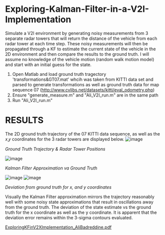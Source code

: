 # Exploring-Kalman-Filter-in-a-V2I-Implementation
Simulate a V2I environment by generating noisy measurements from 3 separate radar towers that will return the distance of the vehicle from each radar tower at each time step. These noisy measurements will then be propagated through a KF to estimate the current state of the vehicle in the 2D environment and then compare the results to the ground truth. I will assume no knowledge of the vehicle motion (random walk motion model) and start with an initial guess for the state.

1. Open Matlab and load ground truth tragectory 'transformations&GT07.mat' whcih was taken from KITTI data set and parsed to generate transformations as well as ground truth data for map sequence 07 (http://www.cvlibs.net/datasets/kitti/eval_odometry.php)
2. Ensure "generate_measure.m" and "Ali_V2I_run.m" are in the same path 
3. Run "Ali_V2I_run.m"

# RESULTS

The 2D ground truth trajectory of the 07 KITTI data sequence, as well as the 𝑥,𝑦 coordinates for the 3 radar towers are displayed below.
![image](https://user-images.githubusercontent.com/49213550/161667956-ac279c37-42a0-4acb-a55e-43181921276f.png)

*Ground Truth Trajectory & Radar Tower Positions*

![image](https://user-images.githubusercontent.com/49213550/161668156-de02fffc-6a24-4a24-9f18-28233cb74e0f.png)

*Kalman Filter Approximation va Ground Truth*

![image](https://user-images.githubusercontent.com/49213550/161668218-a9bacbd9-468e-4212-8c21-856846ac0f45.png)
![image](https://user-images.githubusercontent.com/49213550/161668258-69f59f73-2ed3-4958-9ecd-91d08e55deef.png)

*Deviation from ground truth for x, and y coordinates*

Visually the Kalman Filter approximation mirrors the trajectory reasonably well with some noisy state approximations that result in oscillations away from the ground truth.
The deviation of the state estimate vs the ground truth for the x coordinate as well as the y coordinate. It is apparent that the deviation error remains within the 3-sigma contours evaluated.

[ExploringKFinV2XImplementation_AliBadreddine.pdf](https://github.com/abadredd/Exploring-Kalman-Filter-in-a-V2I-Implementation/files/8414441/ExploringKFinV2XImplementation_AliBadreddine.pdf)


